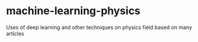 # machine-learning-physics
Uses of deep learning and other techniques on physics field based on many articles
